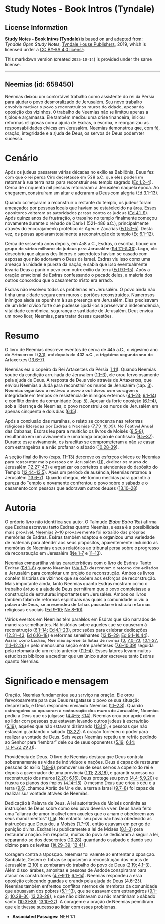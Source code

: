 # Study Notes - Book Intros (Tyndale)

## License Information

**Study Notes - Book Intros (Tyndale)** is based on and adapted from: _Tyndale Open Study Notes_, [Tyndale House Publishers](https://tyndaleopenresources.com/), 2019, which is licensed under a [CC BY-SA 4.0 license](https://creativecommons.org/licenses/by-sa/4.0/legalcode.en).

This markdown version (created `2025-10-14`) is provided under the same license.



--------------------------------

## Neemias (id: 658450)

Neemias deixou um confortável trabalho como assistente do rei da Pérsia para ajudar o povo desmoralizado de Jerusalém. Seu novo trabalho envolvia motivar o povo a reconstruir os muros da cidade, apesar da oposição dos vizinhos. O trabalho de Neemias não se limitou apenas a tijolos e argamassa. Ele também mediou uma crise financeira, iniciou reformas religiosas com a ajuda de Esdras, o escriba, e reorganizou as responsabilidades cívicas em Jerusalém. Neemias demonstrou que, com fé, oração, integridade e a ajuda de Deus, os servos de Deus podem ter sucesso.

Cenário
=======

Após os judeus passarem várias décadas no exílio na Babilônia, Deus fez com que o rei persa Ciro decretasse em 538 a.C. que eles poderiam retornar à sua terra natal para reconstruir seu templo sagrado ([Ed 1\.2–4](https://ref.ly/Ezra1:2-Ezra1:4)). Cerca de cinquenta mil pessoas retornaram a Jerusalém naquela época. Ao chegarem, construíram um altar e adoraram a Deus com alegria ([Ed 3\.1–13](https://ref.ly/Ezra3:1-Ezra3:13)).

Quando começaram a reconstruir o restante do templo, os judeus foram ameaçados por pessoas locais que haviam se estabelecido na área. Esses opositores voltaram as autoridades persas contra os judeus ([Ed 4\.1–5](https://ref.ly/Ezra4:1-Ezra4:5)). Após quinze anos de frustração, o trabalho no templo finalmente começou novamente durante o reinado de Dario I (521–486 a.C.), principalmente através do encorajamento profético de Ageu e Zacarias ([Ed 5\.1–5](https://ref.ly/Ezra5:1-Ezra5:5)). Desta vez, os persas apoiaram totalmente a reconstrução do templo ([Ed 6\.1–12](https://ref.ly/Ezra6:1-Ezra6:12)).

Cerca de sessenta anos depois, em 458 a.C., Esdras, o escriba, trouxe um grupo de vários milhares de judeus para Jerusalém ([Ed 7\.1–8\.36](https://ref.ly/Ezra7:1-Ezra8:36)). Logo, ele descobriu que alguns dos líderes e sacerdotes haviam se casado com esposas que não adoravam o Deus de Israel. Esdras viu isso como uma ameaça à unidade e pureza da nação, e sabia que isso eventualmente levaria Deus a punir o povo com outro exílio da terra ([Ed 9\.1–15](https://ref.ly/Ezra9:1-Ezra9:15)). Após a oração emocional de Esdras confessando o pecado deles, a maioria dos outros concordou que o casamento misto era errado.

Esdras não resolveu todos os problemas em Jerusalém. O povo ainda não tinha uma cidade segura com muros e portões reconstruídos. Numerosos inimigos ainda se opunham à sua presença em Jerusalém. Eles precisavam de um líder cívico forte que pudesse ajudá\-los a preservar a independência, vitalidade econômica, segurança e santidade de Jerusalém. Deus enviou um novo líder, Neemias, para tratar dessas questões.

Resumo
======

O livro de Neemias descreve eventos de cerca de 445 a.C., o vigésimo ano de Artaxerxes I ([2\.1](https://ref.ly/Neh2:1)), até depois de 432 a.C., o trigésimo segundo ano de Artaxerxes ([13\.6–7](https://ref.ly/Neh13:6-Neh13:7)).

Neemias era o copeiro do Rei Artaxerxes da Pérsia ([1\.11](https://ref.ly/Neh1:11)). Quando Neemias soube da condição arruinada de Jerusalém ([1\.1–3](https://ref.ly/Neh1:1-Neh1:3)), ele orou fervorosamente pela ajuda de Deus. A resposta de Deus veio através de Artaxerxes, que enviou Neemias a Judá para reconstruir os muros de Jerusalém (cap. [3](https://ref.ly/Neh3:1-Neh3:32)). Neemias organizou e motivou o povo e os liderou com coragem e integridade em tempos de resistência de inimigos externos ([4\.1–23](https://ref.ly/Neh4:1-Neh4:23); [6\.1–14](https://ref.ly/Neh6:1-Neh6:14)) e conflito dentro da comunidade (cap. [5](https://ref.ly/Neh5:1-Neh5:19)). Apesar da forte oposição ([6\.1–4](https://ref.ly/Neh6:1-Neh6:4)), sob a liderança de Neemias, o povo reconstruiu os muros de Jerusalém em apenas cinquenta e dois dias ([6\.15](https://ref.ly/Neh6:15)).

Após a conclusão das muralhas, o relato se concentra nas reformas religiosas lideradas por Esdras e Neemias ([7\.73–10\.39](https://ref.ly/Neh7:73-Neh10:39)). No Festival Anual das Cabanas, Esdras leu para a multidão os livros de Moisés ([8\.5–8](https://ref.ly/Neh8:5-Neh8:8)), resultando em um avivamento e uma longa oração de confissão ([9\.5–37](https://ref.ly/Neh9:5-Neh9:37)). Durante esse avivamento, os israelitas se comprometeram a não se casar com estrangeiros e a não profanar o sábado ([10\.28–39](https://ref.ly/Neh10:28-Neh10:39)).

A seção final do livro (caps. [11–13](https://ref.ly/Neh11:1-Neh13:31)) descreve os esforços cívicos de Neemias para reassentar mais pessoas em Jerusalém ([11](https://ref.ly/Neh11:1-Neh11:36)), dedicar os muros de Jerusalém ([12\.27–43](https://ref.ly/Neh12:27-Neh12:43)) e organizar os porteiros e atendentes do depósito do Templo ([12\.44–13\.5](https://ref.ly/Neh12:44-Neh13:5)). Após um período de ausência, Neemias retornou a Jerusalém ([13\.6–7](https://ref.ly/Neh13:6-Neh13:7)). Quando chegou, ele tomou medidas para garantir a pureza do Templo e novamente confrontou o povo sobre o sábado e o casamento com pessoas que adoravam outros deuses ([13\.10–28](https://ref.ly/Neh13:10-Neh13:28)).

Autoria
=======

O próprio livro não identifica seu autor. O Talmude (*Baba Batra* 15a) afirma que Esdras escreveu tanto Esdras quanto Neemias, e essa é a possibilidade mais provável. [Neemias 8–10](https://ref.ly/Neh8:1-Neh10:39) provavelmente foi extraído das próprias memórias de Esdras. Esdras também adaptou e organizou uma variedade de materiais para atender aos seus propósitos, aparentemente incluindo as memórias de Neemias e seus relatórios ao tribunal persa sobre o progresso da reconstrução em Jerusalém ([Ne 1–7](https://ref.ly/Neh1:1-Neh7:73) e [11–13](https://ref.ly/Neh11:1-Neh13:31)).

Neemias compartilha várias características com o livro de Esdras. Tanto Esdras ([Ed 1–6](https://ref.ly/Ezra1:1-Ezra6:22)) quanto Neemias ([Ne 1–7](https://ref.ly/Neh1:1-Neh7:73)) descrevem o retorno dos exilados a Jerusalém para completar um projeto de reconstrução. Ambos os livros contêm histórias de vizinhos que se opõem aos esforços de reconstrução. Mais importante ainda, tanto Neemias quanto Esdras mostram como o trabalho árduo e a ajuda de Deus permitiram que o povo completasse a construção de estruturas importantes em Jerusalém. Ambos os livros também falam de reformas espirituais nas quais a comunidade ouviu a palavra de Deus, se arrependeu de falhas passadas e instituiu reformas religiosas e sociais ([Ed 9–10](https://ref.ly/Ezra9:1-Ezra10:44); [Ne 8–10](https://ref.ly/Neh8:1-Neh10:39)).

Vários eventos em Neemias têm paralelos em Esdras que são narrados de maneiras semelhantes. Há histórias sobre aqueles que se opuseram à reconstrução ([6\.1–14](https://ref.ly/Neh6:1-Neh6:14); [Ed 4\.1–23](https://ref.ly/Ezra4:1-Ezra4:23)), procissões para celebrar dedicações ([12\.31–43](https://ref.ly/Neh12:31-Neh12:43); [Ed 6\.16–18](https://ref.ly/Ezra6:16-Ezra6:18)) e reformas semelhantes ([13\.15–29](https://ref.ly/Neh13:15-Neh13:29); [Ed 9\.1–10\.44](https://ref.ly/Ezra9:1-Ezra10:44)). Assim como Esdras, Neemias apresenta listas de nomes ([3](https://ref.ly/Neh3:1-Neh3:32); [7\.6–73](https://ref.ly/Neh7:6-Neh7:73); [10\.1–27](https://ref.ly/Neh10:1-Neh10:27); [11\.1–12\.26](https://ref.ly/Neh11:1-Neh12:26)) e pelo menos uma seção entre parênteses ([7\.6–10\.39](https://ref.ly/Neh7:6-Neh10:39)) seguida pela retomada de um relato anterior ([11\.1–4](https://ref.ly/Neh11:1-Neh11:4)). Esses fatores levam muitos estudiosos bíblicos a acreditar que um único autor escreveu tanto Esdras quanto Neemias.

Significado e mensagem
======================

Oração. Neemias fundamentou seu serviço na oração. Ele orou fervorosamente para que Deus resgatasse o povo de sua situação desprezada, e Deus respondeu enviando Neemias ([1\.1–2\.8](https://ref.ly/Neh1:1-Neh2:8)). Quando estrangeiros se opuseram à restauração dos muros de Jerusalém, Neemias pediu a Deus que os julgasse ([4\.4–5](https://ref.ly/Neh4:4-Neh4:5); [6\.14](https://ref.ly/Neh6:14)). Neemias orou por apoio divino ao lidar com pessoas que estavam levando outros judeus à escravidão ([5\.19](https://ref.ly/Neh5:19)), aqueles que não estavam dizimando ([13\.14](https://ref.ly/Neh13:14)), e pessoas que não estavam guardando o sábado ([13\.22](https://ref.ly/Neh13:22)). A oração forneceu o poder para realizar a vontade de Deus. Seis vezes Neemias repetiu um refrão pedindo ao Senhor para “lembrar” dele ou de seus oponentes ([5\.19](https://ref.ly/Neh5:19); [6\.14](https://ref.ly/Neh6:14); [13\.14](https://ref.ly/Neh13:14),[22](https://ref.ly/Neh13:22),[29](https://ref.ly/Neh13:29),[31](https://ref.ly/Neh13:31)).

Providência de Deus. O livro de Neemias destaca que Deus controla soberanamente as vidas de indivíduos e nações. Deus é capaz de restaurar pessoas do exílio ([1\.8–9](https://ref.ly/Neh1:8-Neh1:9)), promover um de seus servos a copeiro do rei e depois a governador de uma província ([1\.11](https://ref.ly/Neh1:11); [2\.8](https://ref.ly/Neh2:8),[18](https://ref.ly/Neh2:18)), e garantir sucesso na reconstrução dos muros ([2\.20](https://ref.ly/Neh2:20); [6\.16](https://ref.ly/Neh6:16)). Deus protege seu povo ([4\.4–5](https://ref.ly/Neh4:4-Neh4:5),[9](https://ref.ly/Neh4:9),[20](https://ref.ly/Neh4:20)) e frustra os planos dos ímpios ([4\.14–15](https://ref.ly/Neh4:14-Neh4:15)). O mesmo Deus que criou o céu e a terra ([9\.6](https://ref.ly/Neh9:6)), chamou Abrão de Ur e deu a terra a Israel ([9\.7–8](https://ref.ly/Neh9:7-Neh9:8)) foi capaz de realizar sua vontade através de Neemias.

Dedicação à Palavra de Deus. A lei autoritativa de Moisés continha as instruções de Deus sobre como seu povo deveria viver. Deus havia feito uma “aliança de amor infalível com aqueles que o amam e obedecem aos seus mandamentos” ([1\.5](https://ref.ly/Neh1:5)). No entanto, seu povo não havia obedecido às instruções que Deus deu a Moisés ([1\.7–9](https://ref.ly/Neh1:7-Neh1:9)), então estavam em perigo de punição divina. Esdras leu publicamente a lei de Moisés ([8\.1–3](https://ref.ly/Neh8:1-Neh8:3)) para restaurar a nação. Em resposta, muitos do povo se dedicaram a seguir a lei, separando\-se dos descrentes ([10\.28](https://ref.ly/Neh10:28)), guardando o sábado e dando seu dízimo para os levitas ([10\.29–39](https://ref.ly/Neh10:29-Neh10:39); [12\.44](https://ref.ly/Neh12:44)).

Coragem contra a Oposição. Neemias foi valente ao enfrentar a oposição. Sanbalate, Gesém e Tobias se opuseram à reconstrução dos muros de Jerusalém ([2\.10](https://ref.ly/Neh2:10)) e zombaram do trabalho do povo de Deus ([2\.19](https://ref.ly/Neh2:19); [4\.1–3](https://ref.ly/Neh4:1-Neh4:3)). Além disso, árabes, amonitas e pessoas de Asdode conspiraram para atacar os construtores ([4\.7–9](https://ref.ly/Neh4:7-Neh4:9),[11](https://ref.ly/Neh4:11); [6\.1–14](https://ref.ly/Neh6:1-Neh6:14)). Neemias respondeu a essa oposição colocando guardas e orando pela ajuda de Deus ([4\.6–23](https://ref.ly/Neh4:6-Neh4:23)). Neemias também enfrentou conflitos internos de membros da comunidade que abusavam dos pobres ([5\.1–13](https://ref.ly/Neh5:1-Neh5:13)), que se casavam com estrangeiros ([9\.1–2](https://ref.ly/Neh9:1-Neh9:2); [10\.28–30](https://ref.ly/Neh10:28-Neh10:30); [13\.23–28](https://ref.ly/Neh13:23-Neh13:28)), e que não dizimavam ou não mantinham o sábado santo ([10\.31–39](https://ref.ly/Neh10:31-Neh10:39); [13\.10–22](https://ref.ly/Neh13:10-Neh13:22)). A coragem e a oração de Neemias permitiram que ele tivesse sucesso ao lidar com esses problemas.

* **Associated Passages:** NEH 1:1


